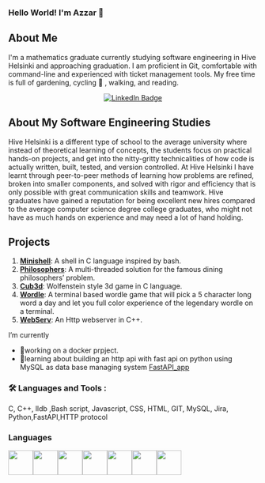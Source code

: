 ### Hello World! I'm Azzar 👋

## About Me
I'm a mathematics graduate currently studying software engineering in Hive Helsinki and approaching graduation. I am proficient in Git, comfortable with command-line and experienced with ticket management tools. My free time is full of gardening, cycling 🚴 , walking, and reading.

<div id="badges" align="center">
  <a href="https://www.linkedin.com/in/azzar-sarikhani-07a912117">
    <img src="https://img.shields.io/badge/LinkedIn-blue?style=for-the-badge&logo=linkedin&logoColor=white" alt="LinkedIn Badge"/>
  </a>
</div>

## About My Software Engineering Studies
Hive Helsinki is a different type of school to the average university where instead of theoretical learning of concepts, the students focus on practical hands-on projects, and get into the nitty-gritty technicalities of how code is actually written, built, tested, and version controlled. At Hive Helsinki I have learnt through peer-to-peer methods of learning how problems are refined, broken into smaller components, and solved with rigor and efficiency that is only possible with great communication skills and teamwork. Hive graduates have gained a reputation for being excellent new hires compared to the average computer science degree college graduates, who might not have as much hands on experience and may need a lot of hand holding.

## Projects

1. [**Minishell**](https://github.com/azarSarikhani/minishell): A shell in C language inspired by bash.
2. [**Philosophers**](https://github.com/azarSarikhani/Philosophers): A multi-threaded solution for the famous dining philosophers’ problem.
3. [**Cub3d**](https://github.com/azarSarikhani/cub3d): Wolfenstein style 3d game in C language.
4. [**Wordle**](https://github.com/azarSarikhani/42-wordle): A terminal based wordle game that will pick a 5 character long word a day and let you full color experience of the legendary wordle on a terminal.
5. [**WebServ**](https://https://github.com/jboucher154/WebServ): An Http webserver in C++.


 I’m currently
- 🔭working on a docker prpject. 
- 🌱learning about building an http api with fast api on python using MySQL as data base managing system <a href="https://github.com/azarSarikhani/fastAPI_app" target="_blank">FastAPI_app</a> 

### :hammer_and_wrench: Languages and Tools :

C, C++, lldb ,Bash script, Javascript, CSS, HTML, GIT, MySQL, Jira, Python,FastAPI,HTTP protocol


### Languages

<img height=50 src="https://cdn.jsdelivr.net/gh/devicons/devicon/icons/c/c-original.svg"/><img height=50 src="https://cdn.jsdelivr.net/gh/devicons/devicon/icons/cplusplus/cplusplus-original.svg"/><img height=50 src="https://cdn.jsdelivr.net/gh/devicons/devicon/icons/bash/bash-original.svg"/><img height=50 src="https://cdn.jsdelivr.net/gh/devicons/devicon/icons/html5/html5-original.svg"/><img height=50 src="https://cdn.jsdelivr.net/gh/devicons/devicon/icons/css3/css3-original.svg"/><img height=50 src="https://cdn.jsdelivr.net/gh/devicons/devicon/icons/python/python-original.svg"/><img height=50 src="https://cdn.jsdelivr.net/gh/devicons/devicon/icons/javascript/javascript-original.svg"/><img height=50/>

<!---
![Your GitHub Stats](https://github-readme-stats.vercel.app/api?username=azarSarikhani&show_icons=true&count_private=true&hide=prs&theme=radical)
-->
